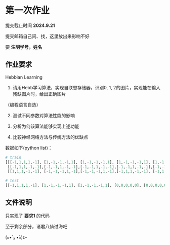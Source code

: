 # 第一次作业

提交截止时间 **2024.9.21**

提交邮箱自己问、找，这里放出来影响不好

要 **注明学号，姓名**

## 作业要求
Hebbian Learning

1. 请用Hebb学习算法，实现自联想存储器，识别0, 1, 2的图片，实现能在输入残缺图片时，给出正确图片

（编程语言自选）

2. 测试不同参数对算法性能的影响

3. 分析为何该算法能够实现上述功能

4. 比较神经网络方法与传统方法的优缺点

数据如下(python list)：
```python
# train
[[[-1,1,1,1,-1], [1,-1,-1,-1,1], [1,-1,-1,-1,1], [1,-1,-1,-1,1], [1,-1,-1,-1,1], [-1,1,1,1,-1]], # 0
 [[-1,1,1,-1,-1],[-1,-1,1,-1,-1],[-1,-1,1,-1,-1],[-1,-1,1,-1,-1],[-1,-1,1,-1,-1],[-1,-1,1,-1,-1]], # 1
 [[1,1,1,-1,-1], [-1,-1,-1,1,-1],[-1,-1,-1,1,-1],[-1,1,1,-1,-1], [-1,1,-1,-1,-1],[-1,1,1,1,1]]] # 2

# test
[[-1,1,1,1,-1], [1,-1,-1,-1,1], [1,-1,-1,-1,1], [0,0,0,0,0], [0,0,0,0,0], [0,0,0,0,0]] # 下半部分被遮住的 0
```

## 文件说明
只实现了 **要求1** 的代码

至于剩余部分，诸君八仙过海吧

(๑•́ ₃ •̀๑)ｴｰ
